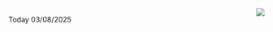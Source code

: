 <img align="right" src="https://media.giphy.com/media/M9gbBd9nbDrOTu1Mqx/giphy.gif">


Today 03/08/2025
